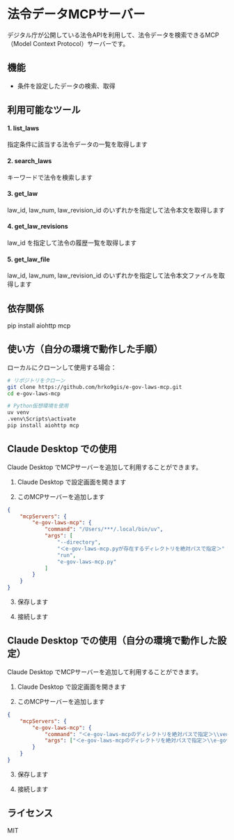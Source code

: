 # 法令データMCPサーバー

デジタル庁が公開している法令APIを利用して、法令データを検索できるMCP（Model Context Protocol）サーバーです。

## 機能

- 条件を設定したデータの検索、取得

## 利用可能なツール
#### 1. list_laws

指定条件に該当する法令データの一覧を取得します

#### 2. search_laws

キーワードで法令を検索します

#### 3. get_law

law_id, law_num, law_revision_id のいずれかを指定して法令本文を取得します

#### 4. get_law_revisions

law_id を指定して法令の履歴一覧を取得します

#### 5. get_law_file

law_id, law_num, law_revision_id のいずれかを指定して法令本文ファイルを取得します

## 依存関係

pip install aiohttp mcp

## 使い方（自分の環境で動作した手順）

ローカルにクローンして使用する場合：

```bash
# リポジトリをクローン
git clone https://github.com/hrko9gis/e-gov-laws-mcp.git
cd e-gov-laws-mcp

# Python仮想環境を使用
uv venv
.venv\Scripts\activate
pip install aiohttp mcp
```

## Claude Desktop での使用

Claude Desktop でMCPサーバーを追加して利用することができます。

1. Claude Desktop で設定画面を開きます

2. このMCPサーバーを追加します
```json
{
    "mcpServers": {
        "e-gov-laws-mcp": {
            "command": "/Users/***/.local/bin/uv",
            "args": [
                "--directory",
                "＜e-gov-laws-mcp.pyが存在するディレクトリを絶対パスで指定＞"
                "run",
                "e-gov-laws-mcp.py"
            ]
        }
    }
}
```

3. 保存します

4. 接続します

## Claude Desktop での使用（自分の環境で動作した設定）
Claude Desktop でMCPサーバーを追加して利用することができます。

1. Claude Desktop で設定画面を開きます

2. このMCPサーバーを追加します
```json
{
    "mcpServers": {
        "e-gov-laws-mcp": {
            "command": "＜e-gov-laws-mcpのディレクトリを絶対パスで指定＞\\venv\\Scripts\\python.exe",
            "args": ["＜e-gov-laws-mcpのディレクトリを絶対パスで指定＞\\e-gov-laws-mcp.py"]
        }
    }
}
```

3. 保存します

4. 接続します


## ライセンス

MIT

